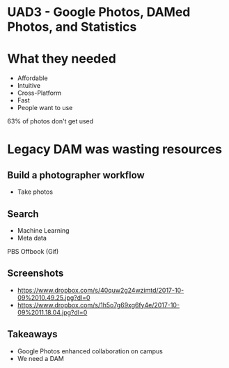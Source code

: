 # UAD3 - Google Photos, DAMed Photos, and Statistics

# What they needed
- Affordable 
- Intuitive
- Cross-Platform
- Fast
- People want to use

63% of photos don't get used

# Legacy DAM was wasting resources

## Build a photographer workflow 
- Take photos 

## Search 
- Machine Learning
- Meta data

PBS Offbook (Gif)

## Screenshots
- https://www.dropbox.com/s/40quw2g24wzimtd/2017-10-09%2010.49.25.jpg?dl=0
- https://www.dropbox.com/s/1h5o7g69xg6fy4e/2017-10-09%2011.18.04.jpg?dl=0


## Takeaways
- Google Photos enhanced collaboration on campus
- We need a DAM
